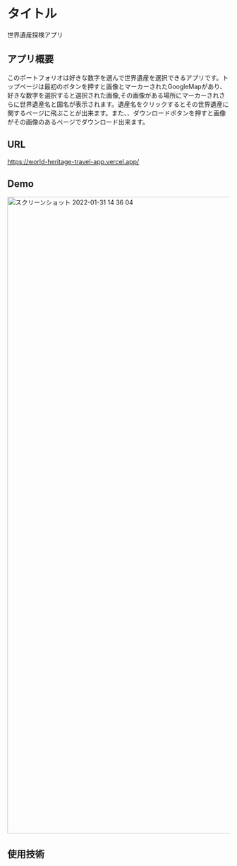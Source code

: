 # タイトル
世界遺産探検アプリ
## アプリ概要
このポートフォリオは好きな数字を選んで世界遺産を選択できるアプリです。トップページは最初のボタンを押すと画像とマーカーされたGoogleMapがあり、好きな数字を選択すると選択された画像,その画像がある場所にマーカーされさらに世界遺産名と国名が表示されます。遺産名をクリックするとその世界遺産に関するページに飛ぶことが出来ます。また、、ダウンロードボタンを押すと画像がその画像のあるページでダウンロード出来ます。
## URL
https://world-heritage-travel-app.vercel.app/
## Demo
<img width="1440" alt="スクリーンショット 2022-01-31 14 36 04" src="https://user-images.githubusercontent.com/63139730/151744135-d429faef-6f92-43b8-a078-4c70c6fa01ca.png">

## 使用技術
